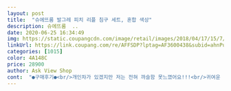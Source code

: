 ```yaml
---
layout: post 
title:  "슈에뜨룸 발그레 피치 리플 침구 세트, 혼합 색상" 
description: 슈에뜨룸  ..
date: 2020-06-25 16:34:49 
img: https://static.coupangcdn.com/image/retail/images/2018/04/17/15/7/5a0d2618-4fd8-44af-b395-1f49b7312495.jpg 
linkUrl: https://link.coupang.com/re/AFFSDP?lptag=AF3600438&subid=ahnPublicAsk&pageKey=83673263&itemId=265426758&vendorItemId=3643569514&traceid=V0-113-b9b6c81744c20eb8 
categories: [1015] 
color: 4A148C 
price: 28900 
author: Ask View Shop 
cont:  "●구매후기●<br/>개인차가 있겠지만 저는 전혀 까슬함 못느꼈어요!!!<br/>귀여운 디자인에 와우쿠폰을 하니 2만원이라<br/>그래... <br/> 여름이불인데 뭐(?)라는 되지도않는 변명생각하면서ㅋㅋ<br/>그래서 부드럽고 시원한거였네요<br/>그래서 올록볼록하다보니 몸에 닿는 면적이 적고 감기지않아 시원함을 느끼게요<br/>그러고 나서 개시했는데<br/>그리고 지금 사용하고 있는 리플원단이 아니었어요<br/>꼭 천막에 사용하는 천같은 뻣뻣함에 침구로 사용하기 부적합해 보이더라구요<br/>다 만족합니다용<br/>덕분에 공부를 좀 했네요<br/>도착한 이불패드세트를 꺼냈는데 이건 제가 아는<br/>디자인에서 이미 백만점을 줘서ㅋㅋㅋㅋ<br/>뜯지도 않고 방치하다가 2주지나서 빨래 돌렸어요<br/>리플원단 세트인데<br/>리플원단이 다 같은줄 알았는데 전혀 아니었어요<br/>리플은 원단이 아니라 가공법이네요<br/>보드랍다는 아니지만 평범해요!  그냥 여름이불같아요<br/>분홍분홍한게 너무예쁘네요!!<br/>사실 거칠다는 후기보고 진짜 엄청 고민했는데요... <br/><br/>아이들 여름이불은 모두 리플원단을 사용하고 있구요<br/>안되겠어서 좀 검색하며 공부를 했네요<br/>여러 원단표면을 가공하여 올록볼록 엠보싱 효과를 주는 방법이었어요<br/>여름 침구로 인견이랑 리플이 좋아서 잘 사용하고있어요<br/>여름패드가 필요해 검색하다<br/>오자마자 날씨가 추워져서<br/>요건 제가 아무리 생각해도 땀흡수를 잘 해줘야하는<br/>요건 폴리에스터 100%예요<br/>음 ... <br/> 평가에 까끌거린다고 그러셔서 고민하다 구입했는데 ... <br/> 처음 봤을때 일단 피치색상이 너무 이뻐서 그냥 생각없이 세탁하고 말렸는데 다행히 까끌거림이나 불편은 없어요 .<br/> 워낙 얇은 여름이불로 구입한거라 두께에 만족하고 있어욤 ^^가격대비 좋은 상품인것 같아요  두께감있는걸로 원하시는분이면 안맞을수도 있을것 같은데 더운 여름 시원히 에어컨 바람만 살짝 가려주는용도로 구입하시는거라면 구입하셔도 후회 안하실듯 해욤 ^^<br/>이번에 정말 공부를 좀 하게 됐네요<br/>이번에 큰아이가 방을 따로 사용하면서 싱글침대를 하나 더 들여서<br/>이불이 밝은 분홍분홍이라 그런지 방이 확 사는느낌?ㅋㅋㅋ<br/>자취방이 확 살아났어요<br/>잘 산거같아요 자취생의 여름나기도 화이팅입니다ㅎ<br/>저렴해서 좋았는데 아쉽네요;;;;<br/>전 요건 반품하고 면리플패드 구입하러 다시 검색 좀<br/>제 눈을 의심하며 몇번을 만져보고 비교해보고<br/>제가 사용하던 리플원단은 찾아보니 면이었어요<br/>침구와는 어울리지 않는것같아요<br/>폴리에스터는 흔히 바람막이 옷에 많이 사용되는데<br/>한번 구매해봤어요<br/>해봐야겠어요<br/>흡습성이 낮고 건조가 빠르고 구김이 잘 안가는 성질을 가지고 있어요<br/>" 
---
```

